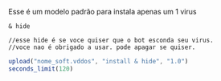 Esse é um modelo padrão para instala apenas um 1 virus

```
& hide 

//esse hide é se voce quiser que o bot esconda seu virus.
//voce nao é obrigado a usar. pode apagar se quiser.
```

```js title="Padrao.js"
upload("nome_soft.vddos", "install & hide", "1.0")
seconds_limit(120)
```